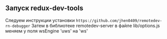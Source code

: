 ## Запуск redux-dev-tools
  Следуем инструкции установки `https://github.com/jhen0409/remotedev-rn-debugger`
  Затем в библиотеке remotedev-server в файле lib/options.js меняем у поля wsEngine 'uws' на 'ws'